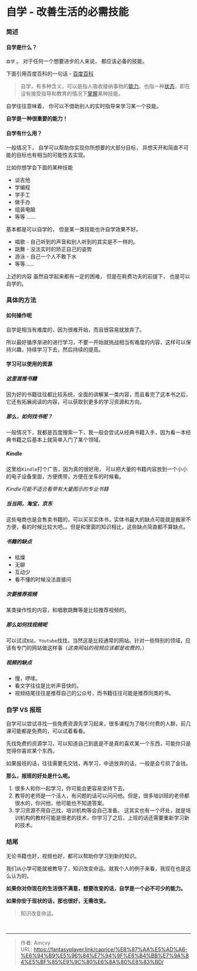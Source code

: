 # 自学 - 改善生活的必需技能


### 简述

#### 自学是什么？

`自学` 。 对于任何一个想要进步的人来说， 都应该必备的技能。 

下面引用百度百科的一句话    -  [百度百科](https://baike.baidu.com/item/%E8%87%AA%E5%AD%A6/5704648?fr=aladdin)

> 自学，有多种含义，可以是指人吸收接纳事物的[能力](https://baike.baidu.com/item/能力/33045)。也指一种[状态](https://baike.baidu.com/item/状态/33204)，即在没有接受指导和教育的情况下[掌握](https://baike.baidu.com/item/掌握/27512)某种技能。

自学往往意味着， 你可以不借助别人的实时指导来学习某一个技能。

**自学是一种很重要的能力！**

#### 自学有什么用？

一般情况下， 自学可以帮助你实现你所想要的大部分目标， 异想天开和简直不可能的目标也有相当的可能性去实现。

比如你想学会下面的某种技能

- 谈吉他
- 学编程
- 学手工
- 做手办
- 组装电脑
- 等等 ……

基本都是可以自学的，  但是某一类技能也许自学效果不好。

- 唱歌  - 自己听到的声音和别人听到的其实是不一样的。
- 跳舞  - 没法实时的矫正自己的姿势
- 游泳  - 自己一个人不敢下水
- 等等……

上述的内容  虽然自学起来都有一定的困难， 但是在耗费功夫的前提下， 也是可以自学的。

### 具体的方法

#### 如何操作呢

自学是相当有难度的，因为很难开始，而且很容易就放弃了。

所以最好循序渐进的进行学习，不要一开始就挑战相当有难度的内容，这样可以保持兴趣，持续学习下去，然后持续的提高。

#### 学习可以使用的资源

##### 这里首推书籍

因为好的书籍往往都比较系统，全面的讲解某一类内容，而且看完了这本书之后，它还有拓展阅读的内容，可以获取到更多的学习资源和方向。

##### 那么，如何找书呢？

一般情况下，我都是百度搜索一下，我一般会尝试从经典书籍入手，因为看一本经典书籍之后基本上就简单入门了某个领域。

##### Kindle

这里给`Kindle`打个广告，因为真的很好用， 可以把大量的书籍内容放到一个小小的电子设备里面，方便携带，方便在坐车的时候看。

*Kindle可能不适合看带有大量图示的专业书籍*

##### 当当网，淘宝，京东

这些电商也是会售卖书籍的，可以买买实体书，实体书最大的缺点可能就是搬家不方便，看的时候比较大吧。。但是和里面的知识相比，这些缺点简直都不算缺点。

##### 书籍的缺点

- 枯燥
- 无聊
- 互动少
- 看不懂的时候没法直接问



##### 次要推荐视频

某类操作性的内容，和唱歌跳舞等是比较推荐视频的。

##### 那么如何找视频呢

可以试试`B站`，`Youtube`找找，当然这是比较通常的网站。针对一些特别的领域，应该有专门的网站做这样事（*这类网站的视频应该都是收费的。*）

##### 视频的缺点

- 慢，啰嗦。
- 看文字往往是比听声音快的。
- 视频结尾往往是推荐自己的公众号，而书籍往往可能是推荐同类的书。

### 自学 VS 报班

自学可以尝试寻找一些免费资源先学习起来，很多课程为了吸引付费的人群，前几课可能都是免费的，可以试着看看。

先找免费的资源学习，可以知道自己到底是不是真的喜欢某一个东西，可能你只是觉得你喜欢某个东西。

如果报班的话，往往需要先交钱，再学习，中途放弃的话，一般是会亏损了金钱。

**那么，报班的好处是什么呢。**

1. 很多人和你一起学习，你可能会更容易坚持下去。
2. 教导的老师是一个活人，有问题的话可以问问他。但是，很多培训班的老师都很水的，你问他，他可能也不知道答案。
3. 学习资源不用自己找，培训机构等会自己准备。 这其实也有一个坏处，就是培训机构的教材可能是很老的技术，你学习了之后，上班的话还需要重新学习新的技术。



### 结尾

无论书籍也好，视频也好，都可以帮助你学习到新的知识。

我们从小学可能就被教导了，知识改变命运。就我个人的例子来看，我现在也是这么认为的。

**如果你对你现在的生活很不满意，想要改变的话，自学是一个必不可少的能力。**

**如果你安于现状的话，那也很好，无需改变。**



> 知识改变命运。









​                   

---

> 作者: Aincvy  
> URL: https://fantasyplayer.link/caprice/%E8%87%AA%E5%AD%A6-%E6%94%B9%E5%96%84%E7%94%9F%E6%B4%BB%E7%9A%84%E5%BF%85%E9%9C%80%E6%8A%80%E8%83%BD/  

